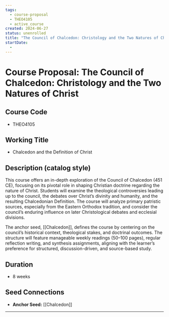 ```yaml
---
tags:
  - course-proposal
  - THEO4105
  - active_course
created: 2024-06-27
status: unenrolled
title: "The Council of Chalcedon: Christology and the Two Natures of Christ"
startDate:
  -
---
```


# Course Proposal: The Council of Chalcedon: Christology and the Two Natures of Christ

## Course Code
- THEO4105

## Working Title
- Chalcedon and the Definition of Christ

## Description (catalog style)
This course offers an in-depth exploration of the Council of Chalcedon (451 CE), focusing on its pivotal role in shaping Christian doctrine regarding the nature of Christ. Students will examine the theological controversies leading up to the council, the debates over Christ’s divinity and humanity, and the resulting Chalcedonian Definition. The course will analyze primary patristic sources, especially from the Eastern Orthodox tradition, and consider the council’s enduring influence on later Christological debates and ecclesial divisions.

The anchor seed, [[Chalcedon]], defines the course by centering on the council’s historical context, theological stakes, and doctrinal outcomes. The structure will feature manageable weekly readings (50–100 pages), regular reflection writing, and synthesis assignments, aligning with the learner’s preference for structured, discussion-driven, and source-based study.

## Duration
- 8 weeks

## Seed Connections
- **Anchor Seed:** [[Chalcedon]]

---
